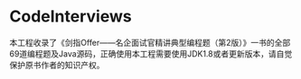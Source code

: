 # CodeInterviews
本工程收录了《剑指Offer——名企面试官精讲典型编程题（第2版）》一书的全部69道编程题及Java源码，正确使用本工程需要使用JDK1.8或者更新版本，请自觉保护原书作者的知识产权。
